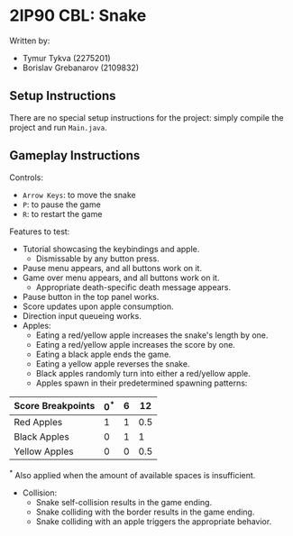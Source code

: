 # 2IP90 CBL: Snake

Written by:
- Tymur Tykva (2275201)
- Borislav Grebanarov (2109832)

## Setup Instructions

There are no special setup instructions for the project: simply compile the project and run `Main.java`.

## Gameplay Instructions

Controls:
- `Arrow Keys`: to move the snake
- `P`: to pause the game
- `R`: to restart the game

Features to test:
- Tutorial showcasing the keybindings and apple.
  - Dismissable by any button press.
- Pause menu appears, and all buttons work on it.
- Game over menu appears, and all buttons work on it.
  - Appropriate death-specific death message appears.
- Pause button in the top panel works.
- Score updates upon apple consumption.
- Direction input queueing works.
- Apples:
    - Eating a red/yellow apple increases the snake's length by one.
    - Eating a red/yellow apple increases the score by one.
    - Eating a black apple ends the game.
    - Eating a yellow apple reverses the snake.
    - Black apples randomly turn into either a red/yellow apple.
    - Apples spawn in their predetermined spawning patterns:

Score Breakpoints | 0<sup>*</sup> | 6 | 12
--- | --- | --- | ---
Red Apples | 1 | 1 | 0.5
Black Apples | 0 | 1 | 1
Yellow Apples | 0 | 0 | 0.5

<sup>*</sup> Also applied when the amount of available spaces is insufficient.

- Collision:
  - Snake self-collision results in the game ending.
  - Snake colliding with the border results in the game ending.
  - Snake colliding with an apple triggers the appropriate behavior.
